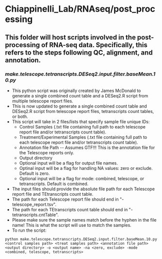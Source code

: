 # Chiappinelli_Lab/RNAseq/post_processing

## This folder will host scripts involved in the post-processing of RNA-seq data. Specifically, this refers to the steps following QC, alignment, and annotation.

### _make.telescope.tetranscripts.DESeq2.input.filter.baseMean.10.py_
* This python script was originally created by James McDonald to generate a single combined count table and a DESeq2.R script from multiple telescope report files.
* This is now updated to generate a single combined count table and DESeq2.R script from telescope report files, tetranscripts count tables, or both.
* This script will take in 2 files/lists that specify sample file unique IDs:
  - Control Samples (.txt file containing full path to each telescope report file and/or tetranscripts count table).
  - Treatment/Experimental Samples (.txt file containing full path to each telescope report file and/or tetranscripts count table).
  - Annotation file Path -- Assumes GTF!!! This is the annotation file for the Telescope reports only.
  - Output directory
  - Optional input will be a flag for output file names.
  - Optinal input will be a flag for handling NA values: zero or exclude. Default is zero.
  - Optional input will be a flag for mode: combined, telescope, or tetranscripts. Default is combined.
* The input files should provide the absolute file path for each Telescope report file and TEtranscripts count table.
* The path for each Telescope report file should end in "-telescope_report.tsv".
* The path for each TEtranscripts count table should end in "-tetranscripts.cntTable".
* Please make sure the sample names match before the hyphen in the file name! This is what the script will use to match the samples.
* To run the script:
```
python make.telescope.tetranscripts.DESeq2.input.filter.baseMean.10.py <control samples path> <treat samples path> <annotation file path> <output directory> -o <output name> -na <zero, exclude> -mode <combined, telescope, tetranscripts>
```
